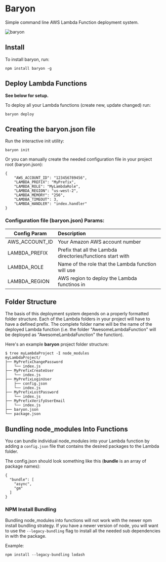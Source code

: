 # Baryon
Simple command line AWS Lambda Function deployment system.

![baryon](https://cloud.githubusercontent.com/assets/4030755/13449967/2e9d46dc-dfe5-11e5-85e4-d7d5585db1ee.png)

## Install

To install baryon, run:
```
npm install baryon -g
```

## Deploy Lambda Functions

**See below for setup.**

To deploy all your Lambda functions (create new, update changed) run:

```
baryon deploy
```

## Creating the baryon.json file

Run the interactive init utility:

```
baryon init
```


Or you can manually create the needed configuration file in your project root (baryon.json):
```
{
    "AWS_ACCOUNT_ID": "123456789456",
    "LAMBDA_PREFIX": "MyPrefix",
    "LAMBDA_ROLE": "MyLambdaRole",
    "LAMBDA_REGION": "us-west-2",
    "LAMBDA_MEMORY": "256",
    "LAMDBA_TIMEOUT": 3,
    "LAMBDA_HANDLER": "index.handler"
}
```


### Configuration file (baryon.json) Params:

|Config Param       |Description                                                 |
|-------------------|:-----------------------------------------------------------|
|AWS_ACCOUNT_ID     |Your Amazon AWS account number                              |
|LAMBDA_PREFIX      |Prefix that all the Lambda directories/functions start with |
|LAMBDA_ROLE        |Name of the role that the Lambda function will use          |
|LAMBDA_REGION      |AWS region to deploy the Lambda functinos in                |

## Folder Structure
The basis of this deployment system depends on a properly formatted folder structure.  Each of the Lambda folders in your project will have to have a defined prefix.  The complete folder name will be the name of the deployed Lambda function (i.e. the folder "AwesomeLambdaFunction" will be deployed as "AwesomeLambdaFunction" the function).

Here's an example **baryon** project folder structure: 
```
$ tree myLambdaProject -I node_modules
myLambdaProject/
├── MyPrefixChangePassword
│   └── index.js
├── MyPrefixCreateUser
│   └── index.js
├── MyPrefixLoginUser
│   ├── config.json
│   └── index.js
├── MyPrefixLostPassword
│   └── index.js
├── MyPrefixVerifyUserEmail
│   └── index.js
├── baryon.json
└── package.json
```


## Bundling node_modules Into Functions

You can bundle individual node_modules into your Lambda function by adding a `config.json` file that contains the desired packages to the Lambda folder.

The config.json should look something like this (**bundle** is an array of package names):
```
{
  "bundle": [
    "async",
    "gm"
  ]
}
```

### NPM Install Bundling

 Bundling node_modules into functions will not work with the newer npm install bundling strategy.  If you have a newer version of node, you will want to use the `--legacy-bundling` flag to install all the needed sub dependencies in with the package.

Example:
```
npm install --legacy-bundling lodash
```



